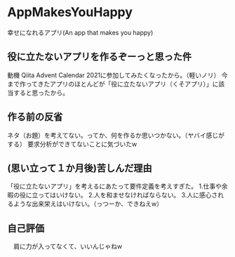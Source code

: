 # AppMakesYouHappy
幸せになれるアプリ(An app that makes you happy)

## 役に立たないアプリを作るぞーっと思った件
動機
Qiita Advent Calendar 2021に参加してみたくなったから。（軽いノリ）
今まで作ってきたアプリのほとんどが「役に立たないアプリ（くそアプリ）」に該当すると思ったから。

## 作る前の反省
ネタ（お題）を考えてない。ってか、何を作るか思いつかない。（ヤバイ感じがする）
要求分析ができてないことに気づいたw

## (思い立って１か月後)苦しんだ理由
「役に立たないアプリ」を考えるにあたって要件定義を考えすぎた。
1.仕事や余暇の役に立ってはいけない。
2.人を和ませなければならない。
3.人に感心されるような出来栄えはいけない。（っつーか、できねえw）

## 自己評価
　肩に力が入ってなくて、いいんじゃねw
